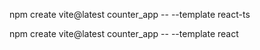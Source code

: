 npm create vite@latest counter_app -- --template react-ts

npm create vite@latest counter_app -- --template react
